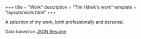 +++
title = "Work"
description = "Tim Hårek's work"
template = "layouts/work.html"
+++

A selection of my work, both professionally and personal.

Data based on [JSON Resume](https://jsonresume.org/schema/).
